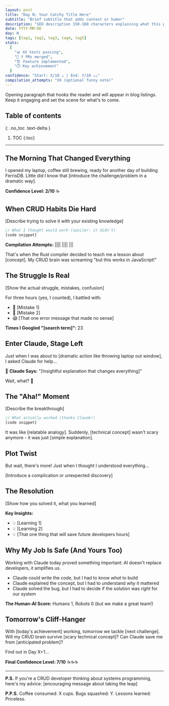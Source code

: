 ```yaml
---
layout: post
title: "Day N: Your Catchy Title Here"
subtitle: "Brief subtitle that adds context or humor"
description: "SEO description 150-160 characters explaining what this post covers"
date: YYYY-MM-DD
day: N
tags: [tag1, tag2, tag3, tag4, tag5]
stats:
  [
    "📊 XX tests passing",
    "📄 Y PRs merged", 
    "🏗️ Feature implemented",
    "⏱️ Key achievement"
  ]
confidence: "Start: X/10 ☕ | End: Y/10 ☕☕"
compilation_attempts: "XX (optional funny note)"
---
```


Opening paragraph that hooks the reader and will appear in blog listings. Keep it engaging and set the scene for what's to come.

<!--more-->

## Table of contents

{: .no_toc .text-delta }

1. TOC
{:toc}

---



## The Morning That Changed Everything

I opened my laptop, coffee still brewing, ready for another day of building FerrisDB. Little did I know that [introduce the challenge/problem in a dramatic way].

**Confidence Level: 2/10** ☕

## When CRUD Habits Die Hard

[Describe trying to solve it with your existing knowledge]

```rust
// What I thought would work (spoiler: it didn't)
[code snippet]
```

**Compilation Attempts:** |||| |||| |||

That's when the Rust compiler decided to teach me a lesson about [concept]. My CRUD brain was screaming "but this works in JavaScript!"

## The Struggle Is Real

[Show the actual struggle, mistakes, confusion]

For three hours (yes, I counted), I battled with:

- 🤦 [Mistake 1]
- 😤 [Mistake 2]
- 😱 [That one error message that made no sense]

**Times I Googled "[search term]":** 23

## Enter Claude, Stage Left

Just when I was about to [dramatic action like throwing laptop out window], I asked Claude for help...

💭 **Claude Says:** "[Insightful explanation that changes everything]"

Wait, what? 🤯

## The "Aha!" Moment

[Describe the breakthrough]

```rust
// What actually worked (thanks Claude!)
[code snippet]
```

It was like [relatable analogy]. Suddenly, [technical concept] wasn't scary anymore - it was just [simple explanation].

## Plot Twist

But wait, there's more! Just when I thought I understood everything...

[Introduce a complication or unexpected discovery]

## The Resolution

[Show how you solved it, what you learned]

**Key Insights:**

- 💡 [Learning 1]
- 💡 [Learning 2]
- 💡 [That one thing that will save future developers hours]

## Why My Job Is Safe (And Yours Too)

Working with Claude today proved something important: AI doesn't replace developers, it amplifies us.

- Claude could write the code, but I had to know _what_ to build
- Claude explained the concept, but I had to understand _why_ it mattered
- Claude solved the bug, but I had to decide if the solution was _right_ for our system

**The Human-AI Score:** Humans 1, Robots 0 (but we make a great team!)

## Tomorrow's Cliff-Hanger

With [today's achievement] working, tomorrow we tackle [next challenge]. Will my CRUD brain survive [scary technical concept]? Can Claude save me from [anticipated problem]?

Find out in Day X+1...

**Final Confidence Level: 7/10** ☕☕☕

---

**P.S.** If you're a CRUD developer thinking about systems programming, here's my advice: [encouraging message about taking the leap]

**P.P.S.** Coffee consumed: X cups. Bugs squashed: Y. Lessons learned: Priceless.
